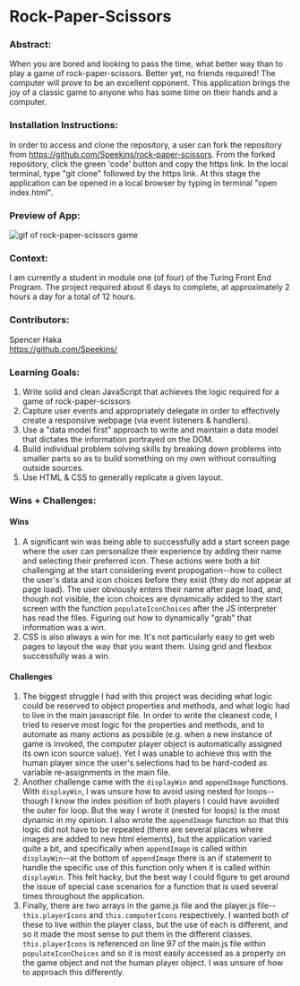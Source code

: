 # Rock-Paper-Scissors

### Abstract:
When you are bored and looking to pass the time, what better way than to play a game of rock-paper-scissors. Better yet, no friends required! The computer will prove to be an excellent opponent.
This application brings the joy of a classic game to anyone who has some time on their hands and a computer.

### Installation Instructions:
In order to access and clone the repository, a user can fork the repository from https://github.com/Speekins/rock-paper-scissors. From the forked repository, click the green 'code' button and copy the https link. In the local terminal, type "git clone" followed by the https link. At this stage the application can be opened in a local browser by typing in terminal "open index.html".

### Preview of App:
![gif of rock-paper-scissors game](https://videoapi-muybridge.vimeocdn.com/animated-thumbnails/image/116e35f3-5aa5-47b1-84c6-86dc64b155b8.gif?ClientID=vimeo-core-prod&Date=1664232343&Signature=296c3038f283fb25e777000eb983c821ca012f28)

### Context:
I am currently a student in module one (of four) of the Turing Front End Program. The project required about 6 days to complete, at approximately 2 hours a day for a total of 12 hours.

### Contributors:
Spencer Haka<br>
https://github.com/Speekins/

### Learning Goals:
1. Write solid and clean JavaScript that achieves the logic required for a game of rock-paper-scissors
2. Capture user events and appropriately delegate in order to effectively create a responsive webpage (via event listeners & handlers).
3. Use a "data model first" approach to write and maintain a data model that dictates the information portrayed on the DOM.
4. Build individual problem solving skills by breaking down problems into smaller parts so as to build something on my own without consulting outside sources.
5. Use HTML & CSS to generally replicate a given layout.

### Wins + Challenges:
#### Wins
1. A significant win was being able to successfully add a start screen page where the user can personalize their experience by adding their name and selecting their preferred icon. These actions were both a bit challenging at the start considering event propogation--how to collect the user's data and icon choices before they exist (they do not appear at page load). The user obviously enters their name after page load, and, though not visible, the icon choices are dynamically added to the start screen with the function `populateIconChoices` after the JS interpreter has read the files. Figuring out how to dynamically "grab" that information was a win.
2. CSS is also always a win for me. It's not particularly easy to get web pages to layout the way that you want them. Using grid and flexbox successfully was a win.
#### Challenges
1. The biggest struggle I had with this project was deciding what logic could be reserved to object properties and methods, and what logic had to live in the main javascript file. In order to write the cleanest code, I tried to reserve most logic for the properties and methods, and to automate as many actions as possible (e.g. when a new instance of game is invoked, the computer player object is automatically assigned its own icon source value). Yet I was unable to achieve this with the human player since the user's selections had to be hard-coded as variable re-assignments in the main file.
2. Another challenge came with the `displayWin` and `appendImage` functions. With `displayWin`, I was unsure how to avoid using nested for loops--though I know the index position of both players I could have avoided the outer for loop. But the way I wrote it (nested for loops) is the most dynamic in my opinion. I also wrote the `appendImage` function so that this logic did not have to be repeated (there are several places where images are added to new html elements), but the application varied quite a bit, and specifically when `appendImage` is called within `displayWin`--at the bottom of `appendImage` there is an if statement to handle the specific use of this function only when it is called within `displayWin`. This felt hacky, but the best way I could figure to get around the issue of special case scenarios for a function that is used several times throughout the application.
3. Finally, there are two arrays in the game.js file and the player.js file--`this.playerIcons` and `this.computerIcons` respectively. I wanted both of these to live within the player class, but the use of each is different, and so it made the most sense to put them in the different classes. `this.playerIcons` is referenced on line 97 of the main.js file within `populateIconChoices` and so it is most easily accessed as a property on the game object and not the human player object. I was unsure of how to approach this differently.
